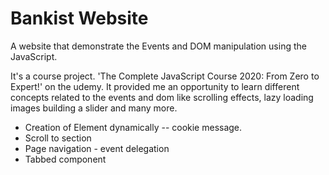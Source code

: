 # Bankist Website

A website that demonstrate the Events and DOM manipulation using the JavaScript.

It's a course project. 'The Complete JavaScript Course 2020: From Zero to Expert!' on the udemy. It provided me an opportunity to learn different concepts related to the events and dom like scrolling effects, lazy loading images building a slider and many more.

- Creation of Element dynamically -- cookie message.
- Scroll to section
- Page navigation - event delegation
- Tabbed component  
